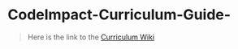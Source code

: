 # CodeImpact-Curriculum-Guide-
> Here is the link to the [Curriculum Wiki](https://github.com/Roland-Sankara/CodeImpact-Curriculum-Guide/wiki)
